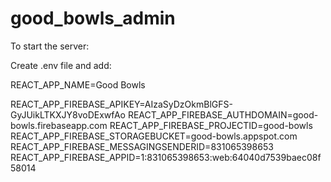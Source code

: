 # good_bowls_admin


To start the server:

Create .env file and add:

REACT_APP_NAME=Good Bowls

REACT_APP_FIREBASE_APIKEY=AIzaSyDzOkmBlGFS-GyJUikLTKXJY8voDExwfAo
REACT_APP_FIREBASE_AUTHDOMAIN=good-bowls.firebaseapp.com
REACT_APP_FIREBASE_PROJECTID=good-bowls
REACT_APP_FIREBASE_STORAGEBUCKET=good-bowls.appspot.com
REACT_APP_FIREBASE_MESSAGINGSENDERID=831065398653
REACT_APP_FIREBASE_APPID=1:831065398653:web:64040d7539baec08f58014
